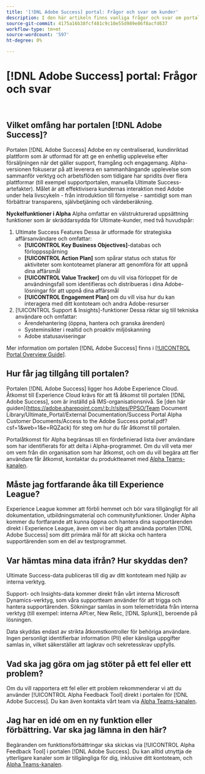 ```yaml
---
title: '[!DNL Adobe Success] portal: Frågor och svar om kunder'
description: I den här artikeln finns vanliga frågor och svar om portalen [!DNL Adobe Success] .
source-git-commit: 4175a16b38fcf481c9c10e55d989e86f8acfd637
workflow-type: tm+mt
source-wordcount: '597'
ht-degree: 0%

---
```



# [!DNL Adobe Success] portal: Frågor och svar

 
## Vilket omfång har portalen [!DNL Adobe Success]?

Portalen [!DNL Adobe Success] Adobe en ny centraliserad, kundinriktad plattform som är utformad för att ge en enhetlig upplevelse efter försäljningen när det gäller support, framgång och engagemang. Alpha-versionen fokuserar på att leverera en sammanhängande upplevelse som sammanför verktyg och arbetsflöden som tidigare har spridits över flera plattformar (till exempel supportportalen, manuella Ultimate Success-artefakter). Målet är att effektivisera kundernas interaktion med Adobe under hela livscykeln - från introduktion till förnyelse - samtidigt som man förbättrar transparens, självbetjäning och värdeberäkning.

**Nyckelfunktioner i Alpha**
Alpha omfattar en välstrukturerad uppsättning funktioner som är skräddarsydda för Ultimate-kunder, med två huvudspår:
1. Ultimate Success Features
Dessa är utformade för strategiska affärsanvändare och omfattar:
   * **[!UICONTROL Key Business Objectives]**-databas och förloppsspårning
   * **[!UICONTROL Action Plan]** som spårar status och status för aktiviteter som kontoteamet planerar att genomföra för att uppnå dina affärsmål
   * **[!UICONTROL Value Tracker]** om du vill visa förloppet för de användningsfall som identifieras och distribueras i dina Adobe-lösningar för att uppnå dina affärsmål
   * **[!UICONTROL Engagement Plan]** om du vill visa hur du kan interagera med ditt kontoteam och andra Adobe-resurser
1. [!UICONTROL Support & Insights]-funktioner
Dessa riktar sig till tekniska användare och omfattar:
   * Ärendehantering (öppna, hantera och granska ärenden)
   * Systeminsikter i realtid och proaktiv miljöskanning
   * Adobe statusaviseringar

Mer information om portalen [!DNL Adobe Success] finns i [[!UICONTROL Portal Overview Guide]](/help/adobe-success-portal/adobe-success-portal-introduction.md).

## Hur får jag tillgång till portalen?

Portalen [!DNL Adobe Success] ligger hos Adobe Experience Cloud. Åtkomst till Experience Cloud krävs för att få åtkomst till portalen [!DNL Adobe Success], som är inställd på IMS-organisationsnivå. Se [den här guiden]&#x200B;(https://adobe.sharepoint.com/:b:/r/sites/PPSO/Team Document Library/Ultimate_Portal/External Documentation/Success Portal Alpha Customer Documents/Access to the Adobe Success portal.pdf?csf=1&amp;web=1&amp;e=RQZack) för steg om hur du får åtkomst till portalen.

Portalåtkomst för Alpha begränsas till en fördefinierad lista över användare som har identifierats för att delta i Alpha-programmet. Om du vill veta mer om vem från din organisation som har åtkomst, och om du vill begära att fler användare får åtkomst, kontaktar du produktteamet med [Alpha Teams-kanalen](https://teams.microsoft.com/l/channel/19:h-GcuAZs9uF05rervqTdx2U27ohYINuRUIfbMte9B-U1@thread.tacv2/General?groupId=02b87789-3475-47e4-94c1-0981f63ae89f&tenantId=fa7b1b5a-7b34-4387-94ae-d2c178decee1).

## Måste jag fortfarande åka till Experience League?

Experience League kommer att förbli hemmet och bör vara tillgängligt för all dokumentation, utbildningsmaterial och communityfunktioner. Under Alpha kommer du fortfarande att kunna öppna och hantera dina supportärenden direkt i Experience League, även om vi ber dig att använda portalen [!DNL Adobe Success] som ditt primära mål för att skicka och hantera supportärenden som en del av testprogrammet.

## Var hämtas mina data ifrån? Hur skyddas den?

Ultimate Success-data publiceras till dig av ditt kontoteam med hjälp av interna verktyg.

Support- och Insights-data kommer direkt från vårt interna Microsoft Dynamics-verktyg, som våra supportteam använder för att trigga och hantera supportärenden. Sökningar samlas in som telemetridata från interna verktyg (till exempel: interna API:er, New Relic, [!DNL Splunk]), beroende på lösningen.

Data skyddas endast av strikta åtkomstkontroller för behöriga användare. Ingen personligt identifierbar information (PII) eller känsliga uppgifter samlas in, vilket säkerställer att lagkrav och sekretesskrav uppfylls.

## Vad ska jag göra om jag stöter på ett fel eller ett problem?

Om du vill rapportera ett fel eller ett problem rekommenderar vi att du använder [!UICONTROL Alpha Feedback Tool] direkt i portalen för [!DNL Adobe Success]. Du kan även kontakta vårt team via [Alpha Teams-kanalen](https://teams.microsoft.com/l/channel/19:h-GcuAZs9uF05rervqTdx2U27ohYINuRUIfbMte9B-U1@thread.tacv2/General?groupId=02b87789-3475-47e4-94c1-0981f63ae89f&tenantId=fa7b1b5a-7b34-4387-94ae-d2c178decee1).

## Jag har en idé om en ny funktion eller förbättring. Var ska jag lämna in den här?

Begäranden om funktionsförbättringar ska skickas via [!UICONTROL Alpha Feedback Tool] i portalen [!DNL Adobe Success]. Du kan alltid utnyttja de ytterligare kanaler som är tillgängliga för dig, inklusive ditt kontoteam, och [Alpha Teams-kanalen](https://teams.microsoft.com/l/channel/19:h-GcuAZs9uF05rervqTdx2U27ohYINuRUIfbMte9B-U1@thread.tacv2/General?groupId=02b87789-3475-47e4-94c1-0981f63ae89f&tenantId=fa7b1b5a-7b34-4387-94ae-d2c178decee1).
